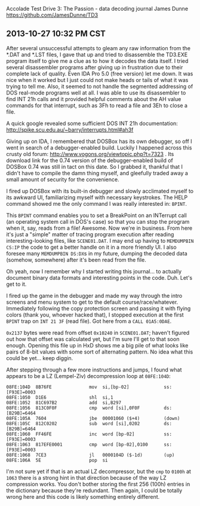 Accolade Test Drive 3: The Passion - data decoding journal
James Dunne
https://github.com/JamesDunne/TD3

2013-10-27 10:32 PM CST
-----------------------
After several unsuccessful attempts to gleam any raw information from the *.DAT and *.LST files, I gave that up and tried to disassemble the TD3.EXE program itself to give me a clue as to how it decodes the data itself. I tried several disassembler programs after giving up in frustration due to their complete lack of quality. Even IDA Pro 5.0 (free version) let me down. It was nice when it worked but I just could not make heads or tails of what it was trying to tell me. Also, it seemed to not handle the segmented addressing of DOS real-mode programs well at all. I was able to use its disassembler to find INT 21h calls and it provided helpful comments about the AH value commands for that interrupt, such as 3Fh to read a file and 3Eh to close a file.

A quick google revealed some sufficient DOS INT 21h documentation: http://spike.scu.edu.au/~barry/interrupts.html#ah3f

Giving up on IDA, I remembered that DOSBox has its own debugger, so off I went in search of a debugger-enabled build. Luckily I happened across this crusty old forum: http://www.vogons.org/viewtopic.php?t=7323 . Its download link for the 0.74 version of the debugger-enabled build of DOSBox 0.74 was still in tact on this date. So I grabbed it, thankful that I didn't have to compile the damn thing myself, and gleefully traded away a small amount of security for the convenience.

I fired up DOSBox with its built-in debugger and slowly acclimated myself to its awkward UI, familiarizing myself with necessary keystrokes. The HELP command showed me the only command I was really interested in: `BPINT`.

This `BPINT` command enables you to set a BreakPoint on an INTerrupt call (an operating system call in DOS's case) so that you can stop the program when it, say, reads from a file! Awesome. Now we're in business. From here it's just a "simple" matter of tracing program execution after reading interesting-looking files, like `SCENE01.DAT`. I may end up having to `MEMDUMPBIN CS:IP` the code to get a better handle on it in a more friendly UI. I also foresee many `MEMDUMPBIN DS:DX`s in my future, dumping the decoded data (somehow, somewhere) after it's been read from the file.

Oh yeah, now I remember why I started writing this journal... to actually document binary data formats and interesting points in the code. Duh. Let's get to it.

I fired up the game in the debugger and made my way through the intro screens and menu system to get to the default course/race/whatever. Immediately following the copy protection screen and passing it with flying colors (thank you, whoever hacked that), I stopped execution at the first `BPINT` trap on `INT 21 3F` (read file). Got here from a `CALL 01A5:0DAE`.

`0x2137` bytes were read from offset `0x10240` in `SCENE01.DAT`; haven't figured out how that offset was calculated yet, but I'm sure I'll get to that soon enough. Opening this file up in HxD shows me a big pile of what looks like pairs of 8-bit values with some sort of alternating pattern. No idea what this could be yet... keep diggin.

After stepping through a few more instructions and jumps, I found what appears to be a LZ (Lempel-Ziv) decompression loop at `08FE:104D`:

    08FE:104D  8B76FE              mov  si,[bp-02]             ss:[F93E]=0003
    08FE:1050  D1E6                shl  si,1
    08FE:1052  81C697B2            add  si,B297
    08FE:1056  813C0F0F            cmp  word [si],0F0F         ds:[B29B]=6464
    08FE:105A  7604                jbe  00001060 ($+4)         (down)
    08FE:105C  812C0202            sub  word [si],0202         ds:[B29B]=6464
    08FE:1060  FF46FE              inc  word [bp-02]           ss:[F93E]=0003
    08FE:1063  817EFE0001          cmp  word [bp-02],0100      ss:[F93E]=0003
    08FE:1068  7CE3                jl   0000104D ($-1d)        (up)
    08FE:106A  5E                  pop  si

I'm not sure yet if that is an actual LZ decompressor, but the `cmp` to `0100h` at `1063` there is a strong hint in that direction because of the way LZ compression works. You don't bother storing the first 256 (100h) entries in the dictionary because they're redundant. Then again, I could be totally wrong here and this code is likely something entirely different.
